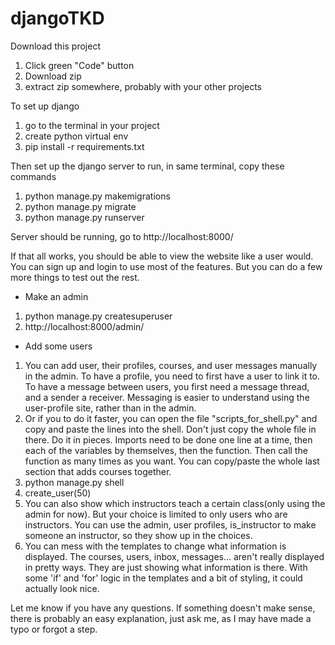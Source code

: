 # djangoTKD

Download this project

1. Click green "Code" button
2. Download zip
3. extract zip somewhere, probably with your other projects

To set up django

1. go to the terminal in your project
2. create python virtual env
3. pip install -r requirements.txt

Then set up the django server to run, in same terminal, copy these commands

1. python manage.py makemigrations
2. python manage.py migrate
3. python manage.py runserver

Server should be running, go to http://localhost:8000/

If that all works, you should be able to view the website like a user would. You can sign up and login to use most of
the features. But you can do a few more things to test out the rest.

- Make an admin

1. python manage.py createsuperuser
2. http://localhost:8000/admin/

- Add some users

1. You can add user, their profiles, courses, and user messages manually in the admin. To have a profile, you need to
   first have a user to link it to. To have a message between users, you first need a message thread, and a sender a
   receiver. Messaging is easier to understand using the user-profile site, rather than in the admin.
2. Or if you to do it faster, you can open the file "scripts_for_shell.py" and copy and paste the lines into the shell.
   Don't just copy the whole file in there. Do it in pieces. Imports need to be done one line at a time, then each of
   the variables by themselves, then the function. Then call the function as many times as you want. You can copy/paste
   the whole last section that adds courses together.
3. python manage.py shell
4. create_user(50)
5. You can also show which instructors teach a certain class(only using the admin for now). But your choice is limited
   to only users who are instructors. You can use the admin, user profiles, is_instructor to make someone an instructor,
   so they show up in the choices.
6. You can mess with the templates to change what information is displayed. The courses, users, inbox, messages...
   aren't really displayed in pretty ways. They are just showing what information is there. With some 'if' and 'for'
   logic in the templates and a bit of styling, it could actually look nice.

Let me know if you have any questions. If something doesn't make sense, there is probably an easy explanation, just ask
me, as I may have made a typo or forgot a step.
  
  
